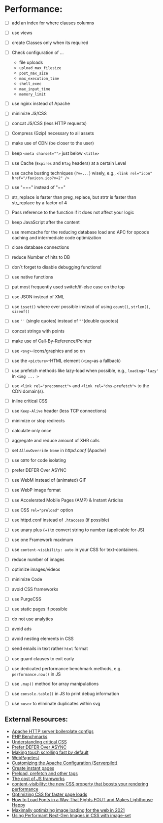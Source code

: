 # Performance:

- [ ] add an index for where clauses columns
- [ ] use views
- [ ] create Classes only when its required
- [ ] Check configuration of ...
  - file uploads
  - `upload_max_filesize`
  - `post_max_size`
  - `max_execution_time`
  - `shell_exec`
  - `max_input_time`
  - `memory_limit`
- [ ] use nginx instead of Apache
- [ ] minimize JS/CSS
- [ ] concat JS/CSS (less HTTP requests)
- [ ] Compress (Gzip) necessary to all assets
- [ ] make use of CDN (be closer to the user)
- [ ] keep `<meta charset="">` just below `<title>`
- [ ] use Cache (`Expires` and `ETag` headers) at a certain Level
- [ ] use cache busting techniques (`?v=...`) wisely, e.g., `<link rel="icon" href="/favicon.ico?v=2" />`
- [ ] use "===" instead of "=="
- [ ] str_replace is faster than preg_replace, but strtr is faster than str_replace by a factor of 4
- [ ] Pass reference to the function if it does not affect your logic
- [ ] keep JavaScript after the content
- [ ] use memcache for the reducing database load and APC for opcode caching and intermediate code optimization
- [ ] close database connections
- [ ] reduce Number of hits to DB
- [ ] don´t forget to disable debugging functions!
- [ ] use native functions
- [ ] put most frequently used switch/if-else case on the top
- [ ] use JSON instead of XML
- [ ] use `isset()` where ever possible instead of using `count()`, `strlen()`, `sizeof()`
- [ ] use `''` (single quotes) instead of `""`(double quootes)
- [ ] concat strings with points
- [ ] make use of Call-By-Reference/Pointer
- [ ] use `<svg>`-icons/graphics and so on
- [ ] use the `<picture>`-HTML element (`<img>`as a fallback)
- [ ] use prefetch methods like lazy-load when possible, e.g., `loading='lazy'` in `<img ... >`
- [ ] use `<link rel="preconnect">` and `<link rel="dns-prefetch">` to the CDN domain(s).
- [ ] inline critical CSS
- [ ] use `Keep-Alive` header (less TCP connections)
- [ ] minimize or stop redirects
- [ ] calculate only once
- [ ] aggregate and reduce amount of XHR calls 
- [ ] set `AllowOverride None` in _httpd.conf_ (Apache)
- [ ] use `GOTO` for code isolating
- [ ] prefer DEFER Over ASYNC
- [ ] use WebM instead of (animated) GIF
- [ ] use WebP image format
- [ ] use Accelerated Mobile Pages (AMP) & Instant Articlss
- [ ] use CSS `rel="preload"` option
- [ ] use httpd.conf instead of `.htaccess` (if possible)
- [ ] use unary plus (+) to convert string to number (applicable for JS) 
- [ ] use one Framework maximum
- [ ] use `content-visibility: auto` in your CSS for text-containers.
- [ ] reduce number of images
- [ ] optimize images/videos
- [ ] minimize Code
- [ ] avoid CSS frameworks
- [ ] use PurgeCSS
- [ ] use static pages if possible
- [ ] do not use analytics
- [ ] avoid ads
- [ ] avoid nesting elements in CSS
- [ ] send emails in text rather `html` format
- [ ] use guard clauses to exit early
- [ ] use dedicated performance benchmark methods, e.g. `performance.now()` in JS
- [ ] use `.map()` method for array manipulations
- [ ] use `console.table()` in JS to print debug information
- [ ] use `<use>` to eliminate duplicates within svg



## External Resources:

- [Apache HTTP server boilerplate configs](https://github.com/h5bp/server-configs-apache)
- [PHP Benchmarks](https://phpbench.com/)
- [Understanding critical CSS](https://www.smashingmagazine.com/2015/08/understanding-critical-css/)
- [Prefer DEFER Over ASYNC](http://calendar.perfplanet.com/2016/prefer-defer-over-async/)
- [Making touch scrolling fast by default](https://developers.google.com/web/updates/2017/01/scrolling-intervention)
- [WebPagetest](http://www.webpagetest.org)
- [Customizing the Apache Configuration (Serverpilot)](https://serverpilot.io/docs/customize-apache-settings)
- [Create instant pages](https://instant.page/)
- [Preload, prefetch and other <link> tags](https://3perf.com/blog/link-rels/)
- [The cost of JS framworks](https://timkadlec.com/remembers/2020-04-21-the-cost-of-javascript-frameworks/)
- [content-visibility: the new CSS property that boosts your rendering performance](https://web.dev/content-visibility/)
- [Optimizing CSS for faster page loads](https://pustelto.com/blog/optimizing-css-for-faster-page-loads/)
- [How to Load Fonts in a Way That Fights FOUT and Makes Lighthouse Happy](https://css-tricks.com/how-to-load-fonts-in-a-way-that-fights-fout-and-makes-lighthouse-happy/)
- [Maximally optimizing image loading for the web in 2021](https://www.industrialempathy.com/posts/image-optimizations/)
- [Using Performant Next-Gen Images in CSS with image-set](https://css-tricks.com/using-performant-next-gen-images-in-css-with-image-set/)

